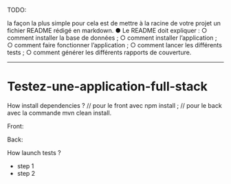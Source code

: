 TODO: 

la façon la plus simple pour cela est de mettre à la racine de votre
projet un fichier README rédigé en markdown.
● Le README doit expliquer :
○ comment installer la base de données ;
○ comment installer l’application ;
○ comment faire fonctionner l’application ;
○ comment lancer les différents tests ;
○ comment générer les différents rapports de couverture.


---------------------------------------------------------------------------
# Testez-une-application-full-stack

How install dependencies ?
// pour le front avec npm install ;
// pour le back avec la commande mvn clean install.

Front:

Back:

How launch tests ?

- step 1
- step 2
